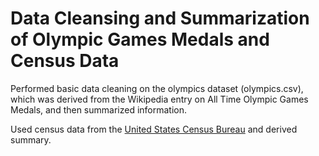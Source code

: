# Data Cleansing and Summarization of Olympic Games Medals and Census Data

Performed basic data cleaning on the olympics dataset (olympics.csv), which was derived from the Wikipedia entry on All Time Olympic Games Medals, and then summarized information.

Used census data from the [United States Census Bureau](http://www.census.gov) and derived summary. 
